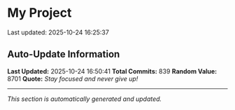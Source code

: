 # My Project


Last updated: 2025-10-24 16:25:37














































































































































































































































































































































































































































































































































































































































































































































































































































































































































































































































































































































































































































































## Auto-Update Information

**Last Updated:** 2025-10-24 16:50:41
**Total Commits:** 839
**Random Value:** 8701
**Quote:** _Stay focused and never give up!_

---
_This section is automatically generated and updated._